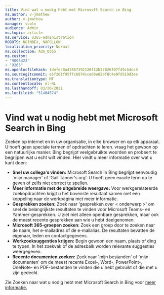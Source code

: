 ```yaml
---
title: Vind wat u nodig hebt met Microsoft Search in Bing
ms.author: v-jmathew
author: v-jmathew
manager: scotv
audience: Admin
ms.topic: article
ms.service: o365-administration
ROBOTS: NOINDEX, NOFOLLOW
localization_priority: Normal
ms.collection: Adm_O365
ms.custom:
- "9005423"
- "9265"
ms.openlocfilehash: 1defec0a43857392126f12b37826f07f49cb4cc8
ms.sourcegitcommit: e5f261f95ffc6074cce89e62ef8c4e9fd519d3ee
ms.translationtype: MT
ms.contentlocale: nl-NL
ms.lasthandoff: 03/26/2021
ms.locfileid: "51404574"
---
```

# <a name="find-what-you-need-with-microsoft-search-in-bing"></a>Vind wat u nodig hebt met Microsoft Search in Bing

Zoeken op internet en in uw organisatie, in elke browser en op elk apparaat. U hoeft geen speciale termen of opdrachten te leren. vraag het gewoon op een natuurlijke manier. Bing begrijpt veelgebruikte woorden en probeert te begrijpen wat u echt wilt vinden. Hier vindt u meer informatie over wat u kunt doen:

- **Snel uw collega's vinden:** Microsoft Search in Bing begrijpt eenvoudig 'mijn manager' of 'Gail Tanner's org'. U hoeft geen exacte term op te geven of zelfs niet correct te spellen.
- **Meer informatie met de uitgebreide weergave:** Voor werkgerelateerde zoekopdrachten krijgt u het bovenste resultaat samen met een koppeling naar de werkpagina met meer informatie.
- **Gesprekken zoeken:** Zoek naar 'gesprekken over < onderwerp >' om snel de belangrijkste resultaten te vinden voor Microsoft Teams- en Yammer-gesprekken. U ziet niet alleen openbare gesprekken, maar ook de meest recente gesprekken aan wie u hebt deelgenomen.
- **Microsoft 365-groepen zoeken:** Zoek een groep door te zoeken naar de naam, het e-mailadres of de e-mailalias. De resultaten bevatten de eigenaar, leden en contactgegevens.
- **Werkzoeksuggesties krijgen:** Begin gewoon een naam, plaats of ding te typen. In het zoekvak of de adresbalk worden relevante suggesties weergegeven.
- **Recente documenten zoeken:** Zoek naar 'mijn bestanden' of 'mijn documenten' om de meest recente Excel-, Word-, PowerPoint-, OneNote- en PDF-bestanden te vinden die u hebt gebruikt of die met u zijn gedeeld.

Zie Zoeken naar wat u nodig hebt met Microsoft Search in Bing voor [meer informatie.](https://go.microsoft.com/fwlink/?linkid=2149027)
